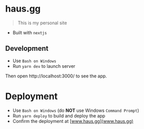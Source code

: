 # haus.gg

> This is my personal site

- Built with `nextjs`

## Development

- Use `Bash on Windows`
- Run `yarn dev` to launch server

Then open http://localhost:3000/ to see the app.

# Deployment

- Use `Bash on Windows` (do **NOT** use Windows `Command Prompt`)
- Run `yarn deploy` to build and deploy the app
- Confirm the deployment at [www.haus.gg](www.haus.gg)
